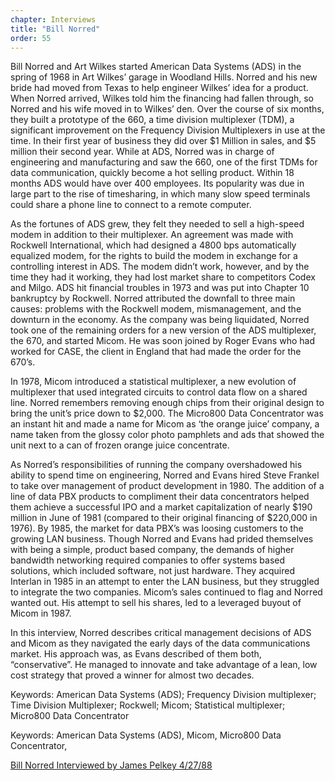 ```yaml
---
chapter: Interviews
title: "Bill Norred"
order: 55
---
```


Bill Norred and Art Wilkes started American Data Systems (ADS) in the spring of 1968 in Art Wilkes’ garage in Woodland Hills. Norred and his new bride had moved from Texas to help engineer Wilkes’ idea for a product. When Norred arrived, Wilkes told him the financing had fallen through, so Norred and his wife moved in to Wilkes’ den. Over the course of six months, they built a prototype of the 660, a time division multiplexer (TDM), a significant improvement on the Frequency Division Multiplexers in use at the time. In their first year of business they did over $1 Million in sales, and $5 million their second year. While at ADS, Norred was in charge of engineering and manufacturing and saw the 660, one of the first TDMs for data communication, quickly become a hot selling product. Within 18 months ADS would have over 400 employees. Its popularity was due in large part to the rise of timesharing, in which many slow speed terminals could share a phone line to connect to a remote computer.

As the fortunes of ADS grew, they felt they needed to sell a high-speed modem in addition to their multiplexer. An agreement was made with Rockwell International, which had designed a 4800 bps automatically equalized modem, for the rights to build the modem in exchange for a controlling interest in ADS. The modem didn’t work, however, and by the time they had it working, they had lost market share to competitors Codex and Milgo. ADS hit financial troubles in 1973 and was put into Chapter 10 bankruptcy by Rockwell. Norred attributed the downfall to three main causes: problems with the Rockwell modem, mismanagement, and the downturn in the economy. As the company was being liquidated, Norred took one of the remaining orders for a new version of the ADS multiplexer, the 670, and started Micom. He was soon joined by Roger Evans who had worked for CASE, the client in England that had made the order for the 670’s.

In 1978, Micom introduced a statistical multiplexer, a new evolution of multiplexer that used integrated circuits to control data flow on a shared line. Norred remembers removing enough chips from their original design to bring the unit’s price down to $2,000. The Micro800 Data Concentrator was an instant hit and made a name for Micom as ‘the orange juice’ company, a name taken from the glossy color photo pamphlets and ads that showed the unit next to a can of frozen orange juice concentrate. 

As Norred’s responsibilities of running the company overshadowed his ability to spend time on engineering, Norred and Evans hired Steve Frankel to take over management of product development in 1980. The addition of a line of data PBX products to compliment their data concentrators helped them achieve a successful IPO and a market capitalization of nearly $190 million in June of 1981 (compared to their original financing of $220,000 in 1976). By 1985, the market for data PBX’s was loosing customers to the growing LAN business. Though Norred and Evans had prided themselves with being a simple, product based company, the demands of higher bandwidth networking required companies to offer systems based solutions, which included software, not just hardware. They acquired Interlan in 1985 in an attempt to enter the LAN business, but they struggled to integrate the two companies. Micom’s sales continued to flag and Norred wanted out. His attempt to sell his shares, led to a leveraged buyout of Micom in 1987.

In this interview, Norred describes critical management decisions of ADS and Micom as they navigated the early days of the data communications market. His approach was, as Evans described of them both, “conservative”. He managed to innovate and take advantage of a lean, low cost strategy that proved a winner for almost two decades.

Keywords: American Data Systems (ADS); Frequency Division multiplexer; Time Division Multiplexer; Rockwell; Micom; Statistical multiplexer; Micro800 Data Concentrator

Keywords: American Data Systems (ADS), Micom, Micro800 Data Concentrator,

[Bill Norred Interviewed by James Pelkey 4/27/88](https://archive.computerhistory.org/resources/access/text/2018/07/102738827-05-01-acc.pdf)
